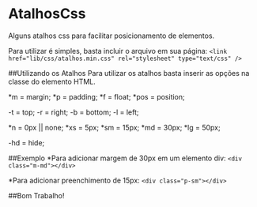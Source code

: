 # AtalhosCss
Alguns atalhos css para facilitar posicionamento de elementos.

Para utilizar é simples, basta incluir o arquivo em sua página:
`<link href="lib/css/atalhos.min.css" rel="stylesheet" type="text/css" />`

##Utilizando os Atalhos
Para utilizar os atalhos basta inserir as opções na classe do elemento HTML.

*m = margin;
*p = padding;
*f = float;
*pos = position;

-t = top;
-r = right;
-b = bottom;
-l = left;

*n = 0px || none;
*xs = 5px;
*sm = 15px;
*md = 30px;
*lg = 50px;

-hd = hide;

##Exemplo
*Para adicionar margem de 30px em um elemento div:
`<div class="m-md"></div>`

*Para adicionar preenchimento de 15px:
`<div class="p-sm"></div>`

##Bom Trabalho!
